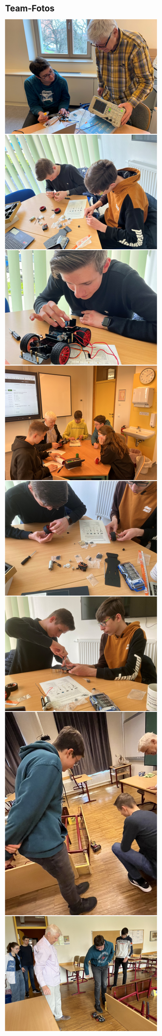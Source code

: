 # Team-Fotos

![](Datei3-2023-05-03-15.17.13.jpg)
![](Datei4-2023-05-03-15.17.15.jpg)
![](Datei6-2023-05-03-15.17.18.jpg)
![](Datei11-2023-05-03-15.17.28.jpg)
![](IMG_6679.JPG)
![](IMG_6682.JPG)
![](0EDD9196-F78D-434F-8973-34CCAA2511B8_1_105_c.jpeg)
![](D0BD4764-8860-4B19-B109-2DEF551219CE_1_105_c.jpeg)
